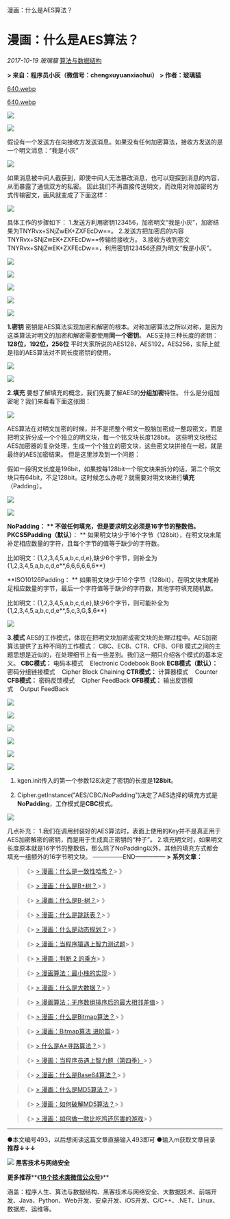 漫画：什么是AES算法？

#  漫画：什么是AES算法？

 *2017-10-19*  *玻璃猫*  [算法与数据结构](https://mp.weixin.qq.com/s?__biz=MzI2NjA3NTc4Ng==&mid=2652079704&idx=1&sn=cf89c1dba85c195b03873287d84044d3&chksm=f1748dbdc60304ab0fcad99eee0002f2f83c3a175b57d072a4e7ddb0f87b5b46f38307e56510&scene=21##)

**> 来自：程序员小灰（微信号：chengxuyuanxiaohui）**
**> 作者：玻璃猫**

[640.webp](../_resources/a45168ee4f0031a5dc0225032ac3b269.webp)

[640.webp](../_resources/4555391d851c4df4203a7d7cb7c08d4f.webp)

![](../_resources/bed7781074b6ef20a69762ddaec6093c.png)

![](../_resources/bed7781074b6ef20a69762ddaec6093c.png)

假设有一个发送方在向接收方发送消息。如果没有任何加密算法，接收方发送的是一个明文消息：“我是小灰”

![](../_resources/bed7781074b6ef20a69762ddaec6093c.png)

如果消息被中间人截获到，即使中间人无法篡改消息，也可以窥探到消息的内容，从而暴露了通信双方的私密。
因此我们不再直接传送明文，而改用对称加密的方式传输密文，画风就变成了下面这样：

![](../_resources/bed7781074b6ef20a69762ddaec6093c.png)

具体工作的步骤如下：
1.发送方利用密钥123456，加密明文“我是小灰”，加密结果为TNYRvx+SNjZwEK+ZXFEcDw==。
2.发送方把加密后的内容TNYRvx+SNjZwEK+ZXFEcDw==传输给接收方。
3.接收方收到密文TNYRvx+SNjZwEK+ZXFEcDw==，利用密钥123456还原为明文“我是小灰”。

![](../_resources/bed7781074b6ef20a69762ddaec6093c.png)

![](../_resources/bed7781074b6ef20a69762ddaec6093c.png)

![](../_resources/bed7781074b6ef20a69762ddaec6093c.png)

![](../_resources/bed7781074b6ef20a69762ddaec6093c.png)

![](../_resources/bed7781074b6ef20a69762ddaec6093c.png)

**1.密钥**
密钥是AES算法实现加密和解密的根本。对称加密算法之所以对称，是因为这类算法对明文的加密和解密需要使用**同一个密钥**。
AES支持三种长度的密钥：
**128位，192位，256位**
平时大家所说的AES128，AES192，AES256，实际上就是指的AES算法对不同长度密钥的使用。

![](../_resources/bed7781074b6ef20a69762ddaec6093c.png)

![](../_resources/bed7781074b6ef20a69762ddaec6093c.png)

**2.填充**
要想了解填充的概念，我们先要了解AES的**分组加密**特性。
什么是分组加密呢？我们来看看下面这张图：

![](../_resources/bed7781074b6ef20a69762ddaec6093c.png)

AES算法在对明文加密的时候，并不是把整个明文一股脑加密成一整段密文，而是把明文拆分成一个个独立的明文块，每一个铭文块长度128bit。
这些明文块经过AES加密器的复杂处理，生成一个个独立的密文块，这些密文块拼接在一起，就是最终的AES加密结果。
但是这里涉及到一个问题：

假如一段明文长度是196bit，如果按每128bit一个明文块来拆分的话，第二个明文块只有64bit，不足128bit。这时候怎么办呢？就需要对明文块进行**填充**（Padding）。

![](../_resources/bed7781074b6ef20a69762ddaec6093c.png)

![](../_resources/bed7781074b6ef20a69762ddaec6093c.png)

**NoPadding：
**
不做任何填充，但是要求明文必须是16字节的整数倍。
**PKCS5Padding**（默认）**：
**
如果明文块少于16个字节（128bit），在明文块末尾补足相应数量的字符，且每个字节的值等于缺少的字符数。

比如明文：{1,2,3,4,5,a,b,c,d,e},缺少6个字节，则补全为{1,2,3,4,5,a,b,c,d,e**,6,6,6,6,6,6**}

**ISO10126Padding：
**
如果明文块少于16个字节（128bit），在明文块末尾补足相应数量的字节，最后一个字符值等于缺少的字符数，其他字符填充随机数。

比如明文：{1,2,3,4,5,a,b,c,d,e},缺少6个字节，则可能补全为{1,2,3,4,5,a,b,c,d,e**,5,c,3,G,$,6**}

![](../_resources/bed7781074b6ef20a69762ddaec6093c.png)

**3.模式**
AES的工作模式，体现在把明文块加密成密文块的处理过程中。AES加密算法提供了五种不同的工作模式：
CBC、ECB、CTR、CFB、OFB
模式之间的主题思想是近似的，在处理细节上有一些差别。我们这一期只介绍各个模式的基本定义。
**CBC模式：**
电码本模式    Electronic Codebook Book
**ECB模式（默认）：**
密码分组链接模式    Cipher Block Chaining
**CTR模式：**
计算器模式    Counter
**CFB模式：**
密码反馈模式    Cipher FeedBack
**OFB模式：**
输出反馈模式    Output FeedBack

![](../_resources/bed7781074b6ef20a69762ddaec6093c.png)

![](../_resources/bed7781074b6ef20a69762ddaec6093c.png)

![](../_resources/bed7781074b6ef20a69762ddaec6093c.png)

![](../_resources/bed7781074b6ef20a69762ddaec6093c.png)

![](../_resources/bed7781074b6ef20a69762ddaec6093c.png)

![](../_resources/bed7781074b6ef20a69762ddaec6093c.png)

1. kgen.init传入的第一个参数128决定了密钥的长度是**128bit**。

2. Cipher.getInstance("AES/CBC/NoPadding")决定了AES选择的填充方式是**NoPadding**，工作模式是**CBC**模式。

![](../_resources/bed7781074b6ef20a69762ddaec6093c.png)

几点补充：
1.我们在调用封装好的AES算法时，表面上使用的Key并不是真正用于AES加密解密的密钥，而是用于生成真正密钥的“种子”。
2.填充明文时，如果明文长度原本就是16字节的整数倍，那么除了NoPadding以外，其他的填充方式都会填充一组额外的16字节明文块。
—————END—————
**> 系列文章：**

> 《> [> 漫画：什么是一致性哈希？](https://mp.weixin.qq.com/s?__biz=MzI2NjA3NTc4Ng==&mid=2652079424&idx=1&sn=777240c3f0a9cfabab5e270e9964774d&chksm=f1748ea5c60307b3253507d6e9af713ab473063536dee6671603af7fcb8fc373ce188188af39&scene=21#wechat_redirect)> 》

> 《> [> 漫画：什么是B+树？](https://mp.weixin.qq.com/s?__biz=MzI2NjA3NTc4Ng==&mid=2652079392&idx=1&sn=6eb4012f9652749f0317ff32bf1df0cf&chksm=f1748ec5c60307d350c7eef45c30238e98c5bf66b4e046caf63c3f01d8ba780822c5af7dc53e&scene=21#wechat_redirect)> 》

> 《> [> 漫画：什么是B-树？](https://mp.weixin.qq.com/s?__biz=MzI2NjA3NTc4Ng==&mid=2652079363&idx=1&sn=7c2209e6b84f344b60ef4a056e5867b4&chksm=f1748ee6c60307f084fe9eeff012a27b5b43855f48ef09542fe6e56aab6f0fc5378c290fc4fc&scene=21#wechat_redirect)> 》

> 《> [> 漫画：什么是跳跃表？](https://mp.weixin.qq.com/s?__biz=MzI2NjA3NTc4Ng==&mid=2652079341&idx=1&sn=f318b7eb864e96661530955567d630ce&chksm=f1748f08c603061e39179745f06a8a567b2f58f8b19a78ab25ec83da666359284ee53c4022aa&scene=21#wechat_redirect)> 》

> 《> [> 漫画：什么是动态规划？](https://mp.weixin.qq.com/s?__biz=MzI2NjA3NTc4Ng==&mid=2652079324&idx=1&sn=b9ea93c3e30b3f85f3175d201b296ef3&chksm=f1748f39c603062ff669ea3507463cfeaa2a7c8aebbe6a03770229afc00614e40df9d7dc148a&scene=21#wechat_redirect)> 》

> 《> [> 漫画：当程序猿遇上智力测试题](http://mp.weixin.qq.com/s?__biz=MzI2NjA3NTc4Ng==&mid=2652078928&idx=2&sn=140652324d1ed1169417d190e47355c5&chksm=f17488b5c60301a34c9217061edb99625e4f3153fc2b428c81e5fabcbc9fb5c77237e863fa7b&scene=21#wechat_redirect)> 》

> 《> [> 漫画：判断 2 的乘方](http://mp.weixin.qq.com/s?__biz=MzI2NjA3NTc4Ng==&mid=2652078923&idx=1&sn=58c80ea0de09a0d92f505b02a2f4bde1&chksm=f17488aec60301b81ad41ea6d93cb726438267197672238d716e7d265a6a0f5ff18dbf58842c&scene=21#wechat_redirect)> 》

> 《> [> 漫画算法：最小栈的实现](http://mp.weixin.qq.com/s?__biz=MzI2NjA3NTc4Ng==&mid=2652078906&idx=1&sn=404f7c747511a8700b929bb88774c09c&chksm=f17488dfc60301c9d647b3cab401fb801474caaf013b70ab255f483c43abee7216545c334a0c&scene=21#wechat_redirect)> 》

> 《> [> 漫画：什么是大数据？](http://mp.weixin.qq.com/s?__biz=MzI2NjA3NTc4Ng==&mid=2652078761&idx=1&sn=64e408c944a5eb2e788be2dd280c53c8&chksm=f174894cc603005a557e4ffebd78b97f7015255ff90bb22ed5c4bbb40b11a795656b7eaec599&scene=21#wechat_redirect)> 》

> 《> [> 漫画算法：无序数组排序后的最大相邻差值](http://mp.weixin.qq.com/s?__biz=MzI2NjA3NTc4Ng==&mid=2652079495&idx=1&sn=460f3900e0897d683c37c7554b51c2ff&chksm=f1748e62c6030774a249dd5c392814400a4b09f06b11e524e584ed19ae1a8135051f39a61445&scene=21#wechat_redirect)> 》

> 《> [> 漫画：什么是Bitmap算法？](http://mp.weixin.qq.com/s?__biz=MzI2NjA3NTc4Ng==&mid=2652079503&idx=1&sn=d6216eaa566e03077eea4ad5a8fcd526&chksm=f1748e6ac603077c8badc4cb392c9d0f63015da049f9b6f881ac39ebfeb4a0c39f2175dec400&scene=21#wechat_redirect)> 》

> 《> [> 漫画：Bitmap算法 进阶篇](http://mp.weixin.qq.com/s?__biz=MzI2NjA3NTc4Ng==&mid=2652079561&idx=1&sn=cc27bccbf3b0a89aec7bc4ee16d5a9eb&chksm=f1748e2cc603073a9895b61451b29f0b817d9d965e61ecb7949269de5ded277768011496384c&scene=21#wechat_redirect)> 》

> 《> [> 什么是A*寻路算法？](http://mp.weixin.qq.com/s?__biz=MzI2NjA3NTc4Ng==&mid=2652079616&idx=1&sn=4f1344d07dc1d2f74bcb654b09810ead&chksm=f1748de5c60304f347758d39a5751031414e5c0fc2f758d3e3c638cacc42589953050c1eb817&scene=21#wechat_redirect)> 》

> 《> [> 漫画：当程序员遇上智力题（第四季）](http://mp.weixin.qq.com/s?__biz=MzI2NjA3NTc4Ng==&mid=2652079638&idx=1&sn=88bc93fcb866c5514f31370708c9ad4f&chksm=f1748df3c60304e5d705a0696ea70959abf419535e5cd5a32e22bc72085c9a62a4b7564f6fdc&scene=21#wechat_redirect)> 》

> 《> [> 漫画：什么是Base64算法？](http://mp.weixin.qq.com/s?__biz=MzI2NjA3NTc4Ng==&mid=2652079659&idx=2&sn=2764ddde0d69306add749ccd81dc4e1c&chksm=f1748dcec60304d8594f6cb70d8d5bbd928766e75bfbbb1b8bd34b5ac0c2608b96b35791de1c&scene=21#wechat_redirect)> 》

> 《> [> 漫画：什么是MD5算法？](http://mp.weixin.qq.com/s?__biz=MzI2NjA3NTc4Ng==&mid=2652079663&idx=1&sn=430d0033f60b2b394ba6c48ebc34b403&chksm=f1748dcac60304dc7ef9959e5c6ebd54f859c62279e1c0660cc808285575e70dcd9f0f52cc89&scene=21#wechat_redirect)> 》

> 《> [> 漫画：如何破解MD5算法？](http://mp.weixin.qq.com/s?__biz=MzI2NjA3NTc4Ng==&mid=2652079682&idx=1&sn=0d3092063651f2d5c1269109f2751e34&chksm=f1748da7c60304b147392be2d8d822936928245896a6376a13412ba4e356a9d99e314887140e&scene=21#wechat_redirect)> 》

> 《> [> 漫画：如何做一款比吃鸡还厉害的游戏](http://mp.weixin.qq.com/s?__biz=MzI2NjA3NTc4Ng==&mid=2652079698&idx=1&sn=e592d80b84d455d327d9f6aaa05757a7&chksm=f1748db7c60304a1b8f1e197b46efb861698547d9a1bf8c92eebf4b9b8d0c6e5011adcdcfe93&scene=21#wechat_redirect)> 》

* * *

●本文编号493，以后想阅读这篇文章直接输入493即可
●输入m获取文章目录
**推荐↓↓↓**

**![](../_resources/bed7781074b6ef20a69762ddaec6093c.png)**
**黑客技术与网络安全**

**更多推荐****《**[**18个技术类微信公众号**](https://mp.weixin.qq.com/s?__biz=MzIxNjA5MTM2MA==&mid=2652433904&idx=2&sn=71bb42696ab0b9e47bb60d5750022151&chksm=8c62127fbb159b69f0838c9f47786f0ef615cd0f918ded865361f44b5d8ddde122f46f5e5f34&scene=21#wechat_redirect)**》**

涵盖：程序人生、算法与数据结构、黑客技术与网络安全、大数据技术、前端开发、Java、Python、Web开发、安卓开发、iOS开发、C/C++、.NET、Linux、数据库、运维等。